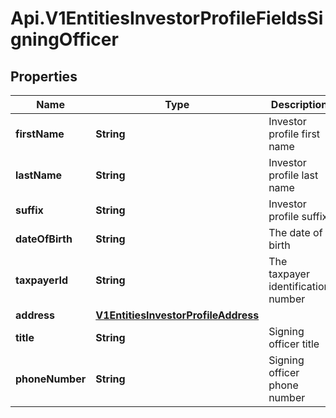 # Api.V1EntitiesInvestorProfileFieldsSigningOfficer

## Properties

Name | Type | Description | Notes
------------ | ------------- | ------------- | -------------
**firstName** | **String** | Investor profile first name | [optional] 
**lastName** | **String** | Investor profile last name | [optional] 
**suffix** | **String** | Investor profile suffix | [optional] 
**dateOfBirth** | **String** | The date of birth | [optional] 
**taxpayerId** | **String** | The taxpayer identification number | [optional] 
**address** | [**V1EntitiesInvestorProfileAddress**](V1EntitiesInvestorProfileAddress.md) |  | [optional] 
**title** | **String** | Signing officer title | [optional] 
**phoneNumber** | **String** | Signing officer phone number | [optional] 



